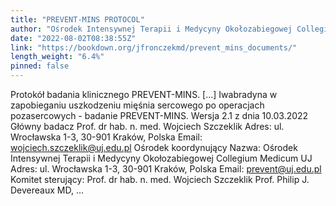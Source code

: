 ```yaml
---
title: "PREVENT-MINS PROTOCOL"
author: "Ośrodek Intensywnej Terapii i Medycyny Okołozabiegowej Collegium Medicum"
date: "2022-08-02T08:38:55Z"
link: "https://bookdown.org/jfronczekmd/prevent_mins_documents/"
length_weight: "6.4%"
pinned: false
---
```


Protokół badania klinicznego PREVENT-MINS. [...] Iwabradyna w zapobieganiu uszkodzeniu mięśnia sercowego po operacjach pozasercowych - badanie PREVENT-MINS. Wersja 2.1 z dnia 10.03.2022 Główny badacz Prof. dr hab. n. med. Wojciech Szczeklik
Adres: ul. Wrocławska 1-3, 30-901 Kraków, Polska
Email: wojciech.szczeklik@uj.edu.pl Ośrodek koordynujący Nazwa: Ośrodek Intensywnej Terapii i Medycyny Okołozabiegowej Collegium Medicum UJ
Adres: ul. Wrocławska 1-3, 30-901 Kraków, Polska
Email: prevent@uj.edu.pl Komitet sterujący: Prof. dr hab. n. med. Wojciech Szczeklik
Prof. Philip J. Devereaux MD, ...
